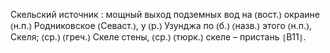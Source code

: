 ---
---

Скельский источник
: мощный выход подземных вод на ⦅вост.⦆ окраине ⦅н.п.⦆ Родниковское ⦅Севаст.⦆, у ⦅р.⦆ Узунджа по ⦅б.⦆ ⦅назв.⦆ этого ⦅н.п.⦆, Скеля; ⦅ср.⦆ ⦅греч.⦆ Скеле стены, ⦅ср.⦆ ⦅тюрк.⦆ скеле – пристань ⦃В11⦄.
